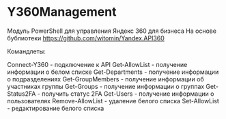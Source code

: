 # Y360Management
Модуль PowerShell для управления Яндекс 360 для бизнеса
На основе бублиотеки https://github.com/witomin/Yandex.API360

Командлеты:

Connect-Y360 - подключение к API
Get-AllowList - получение информации о белом списке
Get-Departments - получение информации о  подразделениях
Get-GroupMembers - получение информации об участниках группы
Get-Groups - получение информации о группах
Get-Status2FA - получить статус 2FA
Get-Users - получение информации о пользователях
Remove-AllowList - удаление белого списка
Set-AllowList - редактирование белого списка

